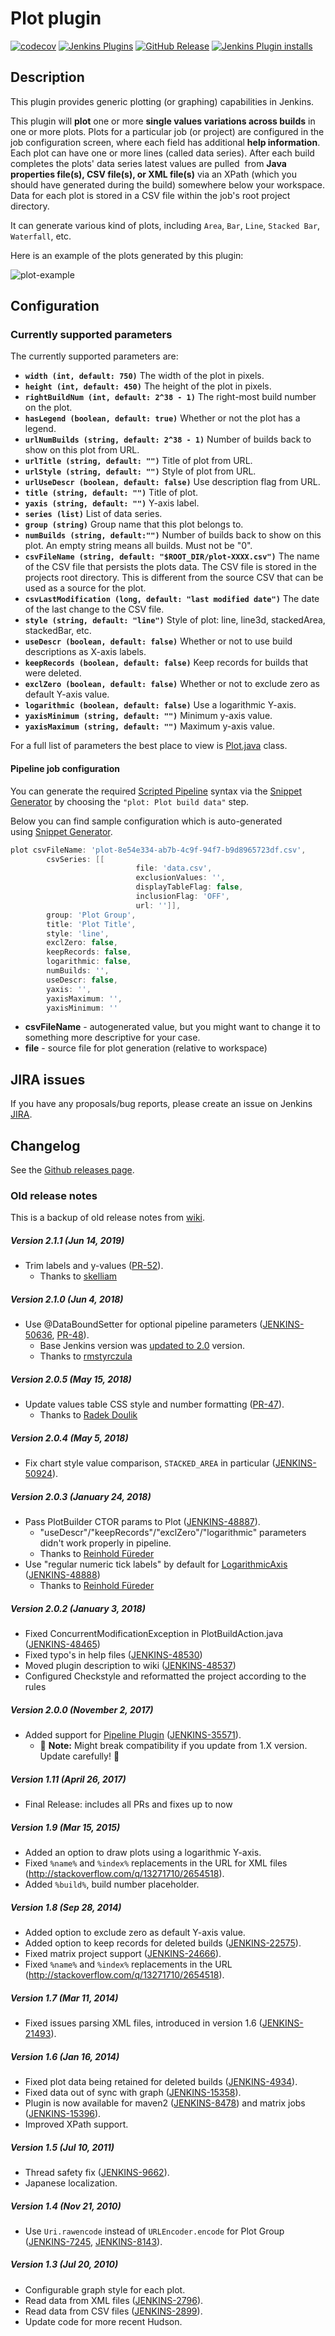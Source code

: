 # Plot plugin

[![codecov](https://codecov.io/gh/jenkinsci/plot-plugin/branch/master/graph/badge.svg)](https://codecov.io/gh/jenkinsci/plot-plugin)
[![Jenkins Plugins](https://img.shields.io/jenkins/plugin/v/plot)](https://plugins.jenkins.io/plot)
[![GitHub Release](https://img.shields.io/badge/dynamic/json?color=blue&label=changelog&query=$.tag_name&url=https://api.github.com/repos/jenkinsci/plot-plugin/releases/latest)](https://github.com/jenkinsci/plot-plugin/releases/latest)
[![Jenkins Plugin installs](https://img.shields.io/jenkins/plugin/i/plot?color=blue)](https://plugins.jenkins.io/plot/)

## Description

This plugin provides generic plotting (or graphing) capabilities in Jenkins.

This plugin will **plot** one or more **single values variations across builds** in one or more plots. 
Plots for a particular job (or project) are configured in the job configuration screen, 
where each field has additional **help information**. Each plot can have one or more lines (called data series). 
After each build completes the plots' data series latest values are pulled 
from **Java properties file(s), CSV file(s), or XML file(s)** via an XPath (which you should have generated during the build) somewhere below your workspace.
Data for each plot is stored in a CSV file within the job's root project directory.

It can generate various kind of plots, including `Area`, `Bar`, `Line`, `Stacked Bar`, `Waterfall`, etc.

Here is an example of the plots generated by this plugin:

![plot-example](./screenshots/plot-example.png)

## Configuration

### Currently supported parameters

The currently supported parameters are:

- **`width (int, default: 750)`** The width of the plot in pixels.
- **`height (int, default: 450)`** The height of the plot in pixels.
- **`rightBuildNum (int, default: 2^38 - 1)`** The right-most build number on the plot.
- **`hasLegend (boolean, default: true)`** Whether or not the plot has a legend.
- **`urlNumBuilds (string, default: 2^38 - 1)`** Number of builds back to show on this plot from URL.
- **`urlTitle (string, default: "")`** Title of plot from URL.
- **`urlStyle (string, default: "")`** Style of plot from URL.
- **`urlUseDescr (boolean, default: false)`** Use description flag from URL.
- **`title (string, default: "")`** Title of plot.
- **`yaxis (string, default: "")`** Y-axis label.
- **`series (list)`** List of data series.
- **`group (string)`** Group name that this plot belongs to.
- **`numBuilds (string, default:"")`**
Number of builds back to show on this plot. An empty string means all builds. Must not be "0".
- **`csvFileName (string, default: "$ROOT_DIR/plot-XXXX.csv")`**
The name of the CSV file that persists the plots data. The CSV file is stored in the projects root directory. 
This is different from the source CSV that can be used as a source for the plot.
- **`csvLastModification (long, default: "last modified date")`** The date of the last change to the CSV file.
- **`style (string, default: "line")`** Style of plot: line, line3d, stackedArea, stackedBar, etc.
- **`useDescr (boolean, default: false)`** Whether or not to use build descriptions as X-axis labels.
- **`keepRecords (boolean, default: false)`** Keep records for builds that were deleted.
- **`exclZero (boolean, default: false)`** Whether or not to exclude zero as default Y-axis value.
- **`logarithmic (boolean, default: false)`** Use a logarithmic Y-axis.
- **`yaxisMinimum (string, default: "")`** Minimum y-axis value.
- **`yaxisMaximum (string, default: "")`** Maximum y-axis value.

For a full list of parameters the best place to view is [Plot.java](./src/main/java/hudson/plugins/plot/Plot.java) class.

#### Pipeline job configuration

You can generate the required [Scripted Pipeline](https://jenkins.io/doc/book/pipeline/syntax/#scripted-pipeline)
syntax via the [Snippet Generator](https://jenkins.io/blog/2016/05/31/pipeline-snippetizer/) by choosing the `"plot: Plot build data"` step.

Below you can find sample configuration which is auto-generated using [Snippet Generator](https://jenkins.io/blog/2016/05/31/pipeline-snippetizer/).

```groovy
plot csvFileName: 'plot-8e54e334-ab7b-4c9f-94f7-b9d8965723df.csv', 
        csvSeries: [[
                            file: 'data.csv',
                            exclusionValues: '',
                            displayTableFlag: false,
                            inclusionFlag: 'OFF',
                            url: '']],
        group: 'Plot Group',
        title: 'Plot Title',
        style: 'line',
        exclZero: false,
        keepRecords: false,
        logarithmic: false,
        numBuilds: '',
        useDescr: false,
        yaxis: '',
        yaxisMaximum: '',
        yaxisMinimum: ''
```

- **csvFileName** - autogenerated value, but you might want to change it to something more descriptive for your case.
- **file** - source file for plot generation (relative to workspace)

## JIRA issues

If you have any proposals/bug reports, please create an issue on Jenkins [JIRA](https://issues.jenkins-ci.org/browse/JENKINS-43708?jql=project%20%3D%20JENKINS%20AND%20component%20%3D%20plot-plugin).

## Changelog

See the [Github releases page](https://github.com/jenkinsci/plot-plugin/releases).

### Old release notes 

This is a backup of old release notes from [wiki](https://wiki.jenkins.io/display/JENKINS/Plot+Plugin).

##### Version 2.1.1 (Jun 14, 2019)

- Trim labels and y-values ([PR-52](https://github.com/jenkinsci/plot-plugin/pull/52)).
    - Thanks to [skelliam](https://github.com/skelliam)

##### Version 2.1.0 (Jun 4, 2018)

- Use @DataBoundSetter for optional pipeline parameters ([JENKINS-50636](https://issues.jenkins-ci.org/browse/JENKINS-50636), [PR-48](https://github.com/jenkinsci/plot-plugin/pull/48)).
    - Base Jenkins version was [updated to 2.0](https://github.com/jenkinsci/plot-plugin/pull/48/commits/00da15d7f42b7e7904a1f897448c2d1fae9f9206) version.
    - Thanks to [rmstyrczula](https://github.com/rmstyrczula)

##### Version 2.0.5 (May 15, 2018)

- Update values table CSS style and number formatting ([PR-47](https://github.com/jenkinsci/plot-plugin/pull/47)).
    - Thanks to [Radek Doulik](https://github.com/radekdoulik)

##### Version 2.0.4 (May 5, 2018)

- Fix chart style value comparison, `STACKED_AREA` in particular ([JENKINS-50924](https://issues.jenkins-ci.org/browse/JENKINS-50924)).

##### Version 2.0.3 (January 24, 2018)

- Pass PlotBuilder CTOR params to Plot ([JENKINS-48887](https://issues.jenkins-ci.org/browse/JENKINS-48887)). 
    - "useDescr"/"keepRecords"/"exclZero"/"logarithmic" parameters didn't work properly in pipeline.
    - Thanks to [Reinhold Füreder](https://issues.jenkins-ci.org/secure/ViewProfile.jspa?name=reinholdfuereder)
- Use "regular numeric tick labels" by default for [LogarithmicAxis](http://www.jfree.org/jfreechart/api/javadoc/org/jfree/chart/axis/LogarithmicAxis.html) ([JENKINS-48888](https://issues.jenkins-ci.org/browse/JENKINS-48888))
    - Thanks to [Reinhold Füreder](https://issues.jenkins-ci.org/secure/ViewProfile.jspa?name=reinholdfuereder)  

##### Version 2.0.2 (January 3, 2018)

- Fixed ConcurrentModificationException in PlotBuildAction.java ([JENKINS-48465](https://issues.jenkins-ci.org/browse/JENKINS-48465))
- Fixed typo's in help files ([JENKINS-48530](https://issues.jenkins-ci.org/browse/JENKINS-48530))
- Moved plugin description to wiki ([JENKINS-48537](https://issues.jenkins-ci.org/browse/JENKINS-48537))
- Configured Checkstyle and reformatted the project according to the rules

##### Version 2.0.0 (November 2, 2017)

- Added support for [Pipeline Plugin](https://wiki.jenkins.io/display/JENKINS/Pipeline+Plugin) ([JENKINS-35571](https://issues.jenkins-ci.org/browse/JENKINS-35571)).
    - :red_circle: **Note:** Might break compatibility if you update from 1.X version. Update carefully! :red_circle:

##### Version 1.11 (April 26, 2017)

- Final Release: includes all PRs and fixes up to now

##### Version 1.9 (Mar 15, 2015)

- Added an option to draw plots using a logarithmic Y-axis.
- Fixed `%name%` and `%index%` replacements in the URL for XML files (<http://stackoverflow.com/q/13271710/2654518>).
- Added `%build%`, build number placeholder.

##### Version 1.8 (Sep 28, 2014)

- Added option to exclude zero as default Y-axis value.
- Added option to keep records for deleted builds ([JENKINS-22575](https://issues.jenkins-ci.org/browse/JENKINS-22575)).
- Fixed matrix project support ([JENKINS-24666](https://issues.jenkins-ci.org/browse/JENKINS-24666)).
- Fixed `%name%` and `%index%` replacements in the URL (<http://stackoverflow.com/q/13271710/2654518>).

##### Version 1.7 (Mar 11, 2014)

- Fixed issues parsing XML files, introduced in version 1.6 ([JENKINS-21493](https://issues.jenkins-ci.org/browse/JENKINS-21493)).

##### Version 1.6 (Jan 16, 2014)

- Fixed plot data being retained for deleted builds ([JENKINS-4934](https://issues.jenkins-ci.org/browse/JENKINS-4934)).
- Fixed data out of sync with graph ([JENKINS-15358](https://issues.jenkins-ci.org/browse/JENKINS-15358)).
- Plugin is now available for maven2 ([JENKINS-8478](https://issues.jenkins-ci.org/browse/JENKINS-8478)) and matrix jobs ([JENKINS-15396](https://issues.jenkins-ci.org/browse/JENKINS-15396)).
- Improved XPath support.

##### Version 1.5 (Jul 10, 2011)

- Thread safety fix ([JENKINS-9662](https://issues.jenkins-ci.org/browse/JENKINS-9662)).
- Japanese localization.

##### Version 1.4 (Nov 21, 2010)

- Use `Uri.rawencode` instead of `URLEncoder.encode` for Plot Group ([JENKINS-7245](https://issues.jenkins-ci.org/browse/JENKINS-7245), [JENKINS-8143](https://issues.jenkins-ci.org/browse/JENKINS-8143)).

##### Version 1.3 (Jul 20, 2010)

- Configurable graph style for each plot.
- Read data from XML files ([JENKINS-2796](https://issues.jenkins-ci.org/browse/JENKINS-2796)).
- Read data from CSV files ([JENKINS-2899](https://issues.jenkins-ci.org/browse/JENKINS-2899)).
- Update code for more recent Hudson.
